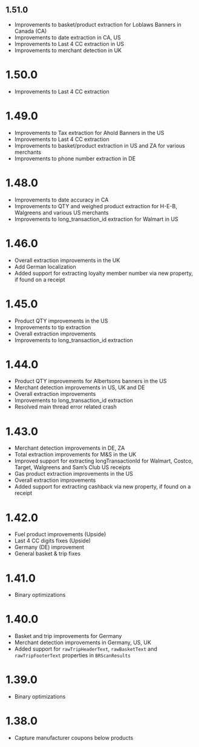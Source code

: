 ## 1.51.0
- Improvements to basket/product extraction for Loblaws Banners in Canada (CA)
- Improvements to date extraction in CA, US
- Improvements to Last 4 CC extraction in US
- Improvements to merchant detection in UK

# 1.50.0
- Improvements to Last 4 CC extraction

# 1.49.0
- Improvements to Tax extraction for Ahold Banners in the US
- Improvements to Last 4 CC extraction
- Improvements to basket/product extraction in US and ZA for various merchants
- Improvements to phone number extraction in DE

# 1.48.0
- Improvements to date accuracy in CA
- Improvements to QTY and weighed product extraction for H-E-B, Walgreens and various US merchants
- Improvements to long_transaction_id extraction for Walmart in US

# 1.46.0
- Overall extraction improvements in the UK
- Add German localization
- Added support for extracting loyalty member number via new property, if found on a receipt

# 1.45.0
- Product QTY improvements in the US
- Improvements to tip extraction
- Overall extraction improvements
- Improvements to long_transaction_id extraction

# 1.44.0
- Product QTY improvements for Albertsons banners in the US
- Merchant detection improvements in US, UK and DE
- Overall extraction improvements
- Improvements to long_transaction_id extraction
- Resolved main thread error related crash

# 1.43.0
- Merchant detection improvements in DE, ZA
- Total extraction improvements for M&S in the UK
- Improved support for extracting longTransactionId for Walmart, Costco, Target, Walgreens and Sam’s Club US receipts
- Gas product extraction improvements in the US
- Overall extraction improvements
- Added support for extracting cashback via new property, if found on a receipt

# 1.42.0
- Fuel product improvements (Upside)
- Last 4 CC digits fixes (Upside)
- Germany (DE) improvement
- General basket & trip fixes

# 1.41.0
- Binary optimizations

# 1.40.0
- Basket and trip improvements for Germany
- Merchant detection improvements in Germany, US, UK
- Added support for `rawTripHeaderText`, `rawBasketText` and `rawTripFooterText` properties in `BRScanResults`

# 1.39.0
- Binary optimizations

# 1.38.0
- Capture manufacturer coupons below products